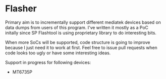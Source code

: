 # Flasher

Primary aim is to incrementally support different mediatek devices based on data dumps from users of this program.
I've written it mostly as a PoC initally since SP Flashtool is using proprietary library to do interesting bits.

When more SoCs will be supported, code structure is going to improve because I just need it to work at first.
Feel free to issue pull requests when code looks too ugly or have some interesting ideas.

Support in progress for following devices:
* MT6735P
